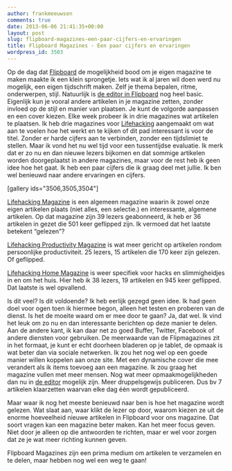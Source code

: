```yaml
---
author: frankmeeuwsen
comments: true
date: 2013-06-06 21:41:35+00:00
layout: post
slug: flipboard-magazines-een-paar-cijfers-en-ervaringen
title: Flipboard Magazines - Een paar cijfers en ervaringen
wordpress_id: 3503
---
```


Op de dag dat [Flipboard](http://flipboard.com) de mogelijkheid bood om je eigen magazine te maken maakte ik een klein sprongetje. Iets wat ik al jaren wil doen werd nu mogelijk, een eigen tijdschrift maken. Zelf je thema bepalen, ritme, onderwerpen, stijl. Natuurlijk is [de editor in Flipboard](https://editor.flipboard.com/) nog heel basic. Eigenlijk kun je vooral andere artikelen in je magazine zetten, zonder invloed op de stijl en manier van plaatsen. Je kunt de volgorde aanpassen en een cover kiezen. Elke week probeer ik in drie magazines wat artikelen te plaatsen. Ik heb drie magazines voor [Lifehacking](http://lifehacking.nl) aangemaakt om wat aan te voelen hoe het werkt en te kijken of dit pad interessant is voor de titel. Zonder er harde cijfers aan te verbinden, zonder een tijdslimiet te stellen. Maar ik vond het nu wel tijd voor een tussentijdse evaluatie. Ik merk dat er zo nu en dan nieuwe lezers bijkomen en dat sommige artikelen worden doorgeplaatst in andere magazines, maar voor de rest heb ik geen idee hoe het gaat. Ik heb een paar cijfers die ik graag deel met jullie. Ik ben wel benieuwd naar andere ervaringen en cijfers.

[gallery ids="3506,3505,3504"]

[Lifehacking Magazine](http://flip.it/EZm0j) is een algemeen magazine waarin ik zowel onze eigen artikelen plaats (niet alles, een selectie.) en interessante, algemene artikelen. Op dat magazine zijn 39 lezers geabonneerd, ik heb er 36 artikelen in gezet die 501 keer geflipped zijn. Ik vermoed dat het laatste betekent “gelezen”?

[Lifehacking Productivity Magazine](http://flip.it/Ozpcy) is wat meer gericht op artikelen rondom persoonlijke productiviteit. 25 lezers, 15 artikelen die 170 keer zijn gelezen. Of geflipped.

[Lifehacking Home Magazine](http://flip.it/WbfgP) is weer specifiek voor hacks en slimmigheidjes in en om het huis. Hier heb ik 38 lezers, 19 artikelen en 945 keer geflipped. Dat laatste is wel opvallend.

Is dit veel? Is dit voldoende? Ik heb eerlijk gezegd geen idee. Ik had geen doel voor ogen toen ik hiermee begon, alleen het testen en proberen van de dienst. Is het de moeite waard om er mee door te gaan? Ja, dat wel. Ik vind het leuk om zo nu en dan interessante berichten op deze manier te delen. Aan de andere kant, ik kan daar net zo goed Buffer, Twitter, Facebook of andere diensten voor gebruiken. De meerwaarde van de Flipmagazines zit in het formaat, je kunt er echt doorheen bladeren op je tablet, de opmaak is wat beter dan via sociale netwerken. Ik zou het nog wel op een goede manier willen koppelen aan onze site. Met een dynamische cover die mee verandert als ik items toevoeg aan een magazine. Ik zou graag het magazine vullen met meer mensen. Nog wat meer opmaakmogelijkheden dan nu in [de editor](https://editor.flipboard.com/) mogelijk zijn. Meer druppelsgewijs publiceren. Dus bv 7 artikelen klaarzetten waarvan elke dag één wordt gepubliceerd.

Maar waar ik nog het meeste benieuwd naar ben is hoe het magazine wordt gelezen. Wat slaat aan, waar klikt de lezer op door, waarom kiezen ze uit de enorme hoeveelheid nieuwe artikelen in Flipboard voor ons magazine. Dat soort vragen kan een magazine beter maken. Kan het meer focus geven. Niet door je alleen op die antwoorden te richten, maar er wel voor zorgen dat ze je wat meer richting kunnen geven.

Flipboard Magazines zijn een prima medium om artikelen te verzamelen en te delen, maar hebben nog wel een weg te gaan!
